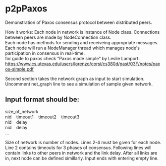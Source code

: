 # p2pPaxos
Demonstration of Paxos consensus protocol between distributed peers.

How it works:
Each node in network is instance of Node class. Connections between peers are made by NodeConnection class.  
Each node has methods for sending and receiveing appropriate messages. Each node will run a NodeManager thread which manages node's participation in consensus in real-time.  
for guide to paxos check "Paxos made simple" by Leslie Lamport:  
https://www.cs.utexas.edu/users/lorenzo/corsi/cs380d/past/03F/notes/paxos-simple.pdf

Second section takes the network graph as input to start simulation. Uncomment net_graph line to see a simulation of sample given network.

## Input format should be:

size_of_network  
nid &nbsp;&nbsp; timeout1 &nbsp;&nbsp; timeout2 &nbsp;&nbsp; timeout3   
nid &nbsp;&nbsp; delay   
nid &nbsp;&nbsp; delay   
...

Size of network is number of nodes. Lines 2-4 must be given for each node. Line 2 contains timeouts for 3 phases of consensus. Following lines will contain links to other peers in network and the link delay. After all links are in, next node can be defined simillarly. Input ends with entering empty line.

